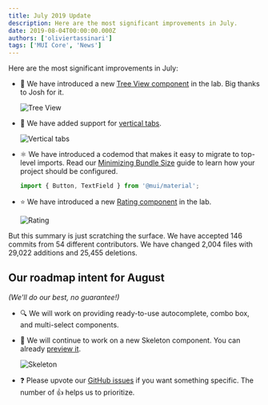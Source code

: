 ```yaml
---
title: July 2019 Update
description: Here are the most significant improvements in July.
date: 2019-08-04T00:00:00.000Z
authors: ['oliviertassinari']
tags: ['MUI Core', 'News']
---
```


Here are the most significant improvements in July:

- 🌳 We have introduced a new [Tree View component](/components/tree-view/) in the lab. Big thanks to Josh for it.

  ![Tree View](/static/blog/july-2019-update/tree-view.gif)

- 💄 We have added support for [vertical tabs](/components/tabs/#vertical-tabs).

  ![Vertical tabs](/static/blog/july-2019-update/vertical-tabs.png)

- ⚛️ We have introduced a codemod that makes it easy to migrate to top-level imports.
  Read our [Minimizing Bundle Size](/guides/minimizing-bundle-size/) guide to learn how your project should be configured.

  ```js
  import { Button, TextField } from '@mui/material';
  ```

- ⭐️ We have introduced a new [Rating component](/components/rating/) in the lab.

  ![Rating](/static/blog/july-2019-update/rating.png)

But this summary is just scratching the surface. We have accepted 146 commits from 54 different contributors. We have changed 2,004 files with 29,022 additions and 25,455 deletions.

## Our roadmap intent for August

_(We'll do our best, no guarantee!)_

- 🔍 We will work on providing ready-to-use autocomplete, combo box, and multi-select components.

- 🦴 We will continue to work on a new Skeleton component. You can already [preview it](https://deploy-preview-16786--material-ui.netlify.app/components/skeleton/).

  ![Skeleton](/static/blog/july-2019-update/skeleton.png)

- ❓ Please upvote our [GitHub issues](https://github.com/mui/material-ui/issues) if you want something specific. The number of 👍 helps us to prioritize.
